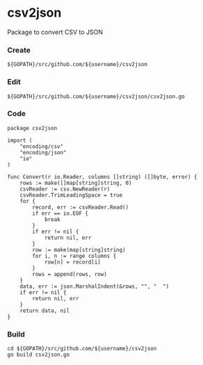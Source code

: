 # csv2json

Package to convert CSV to JSON

### Create

    ${GOPATH}/src/github.com/${username}/csv2json

### Edit

    ${GOPATH}/src/github.com/${username}/csv2json/csv2json.go


### Code

	package csv2json

	import (
		"encoding/csv"
		"encoding/json"
		"io"
	)

	func Convert(r io.Reader, columns []string) ([]byte, error) {
		rows := make([]map[string]string, 0)
		csvReader := csv.NewReader(r)
		csvReader.TrimLeadingSpace = true
		for {
			record, err := csvReader.Read()
			if err == io.EOF {
				break
			}
			if err != nil {
				return nil, err
			}
			row := make(map[string]string)
			for i, n := range columns {
				row[n] = record[i]
			}
			rows = append(rows, row)
		}
		data, err := json.MarshalIndent(&rows, "", "  ")
		if err != nil {
			return nil, err
		}
		return data, nil
	}

### Build

    cd ${GOPATH}/src/github.com/${username}/csv2json
    go build csv2json.go

